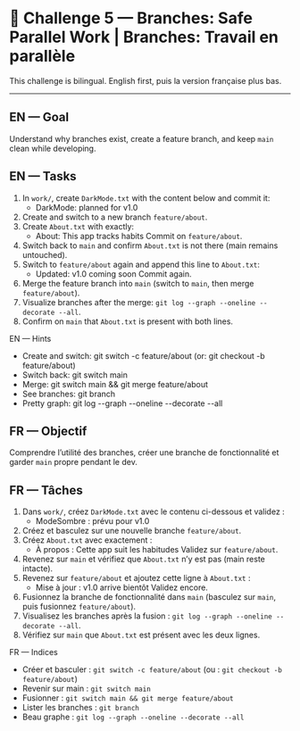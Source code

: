 # 🧩 Challenge 5 — Branches: Safe Parallel Work | Branches: Travail en parallèle

This challenge is bilingual. English first, puis la version française plus bas.

---

## EN — Goal

Understand why branches exist, create a feature branch, and keep `main` clean while developing.

## EN — Tasks

1. In `work/`, create `DarkMode.txt` with the content below and commit it:
   - DarkMode: planned for v1.0
2. Create and switch to a new branch `feature/about`.
3. Create `About.txt` with exactly:
   - About: This app tracks habits
     Commit on `feature/about`.
4. Switch back to `main` and confirm `About.txt` is not there (main remains untouched).
5. Switch to `feature/about` again and append this line to `About.txt`:
   - Updated: v1.0 coming soon
     Commit again.
6. Merge the feature branch into `main` (switch to `main`, then merge `feature/about`).
7. Visualize branches after the merge: `git log --graph --oneline --decorate --all`.
8. Confirm on `main` that `About.txt` is present with both lines.

EN — Hints

- Create and switch: git switch -c feature/about (or: git checkout -b feature/about)
- Switch back: git switch main
- Merge: git switch main && git merge feature/about
- See branches: git branch
- Pretty graph: git log --graph --oneline --decorate --all

## FR — Objectif

Comprendre l’utilité des branches, créer une branche de fonctionnalité et garder `main` propre pendant le dev.

## FR — Tâches

1. Dans `work/`, créez `DarkMode.txt` avec le contenu ci-dessous et validez :
   - ModeSombre : prévu pour v1.0
2. Créez et basculez sur une nouvelle branche `feature/about`.
3. Créez `About.txt` avec exactement :
   - À propos : Cette app suit les habitudes
     Validez sur `feature/about`.
4. Revenez sur `main` et vérifiez que `About.txt` n’y est pas (main reste intacte).
5. Revenez sur `feature/about` et ajoutez cette ligne à `About.txt` :
   - Mise à jour : v1.0 arrive bientôt
     Validez encore.
6. Fusionnez la branche de fonctionnalité dans `main` (basculez sur `main`, puis fusionnez `feature/about`).
7. Visualisez les branches après la fusion : `git log --graph --oneline --decorate --all`.
8. Vérifiez sur `main` que `About.txt` est présent avec les deux lignes.

FR — Indices

- Créer et basculer : `git switch -c feature/about` (ou : `git checkout -b feature/about`)
- Revenir sur main : `git switch main`
- Fusionner : `git switch main && git merge feature/about`
- Lister les branches : `git branch`
- Beau graphe : `git log --graph --oneline --decorate --all`
